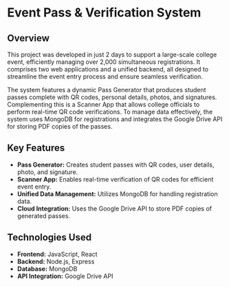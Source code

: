 # Event Pass & Verification System

## Overview

This project was developed in just 2 days to support a large-scale college event, efficiently managing over 2,000 simultaneous registrations. It comprises two web applications and a unified backend, all designed to streamline the event entry process and ensure seamless verification.

The system features a dynamic Pass Generator that produces student passes complete with QR codes, personal details, photos, and signatures. Complementing this is a Scanner App that allows college officials to perform real-time QR code verifications. To manage data effectively, the system uses MongoDB for registrations and integrates the Google Drive API for storing PDF copies of the passes.

## Key Features

- **Pass Generator:** Creates student passes with QR codes, user details, photo, and signature.
- **Scanner App:** Enables real-time verification of QR codes for efficient event entry.
- **Unified Data Management:** Utilizes MongoDB for handling registration data.
- **Cloud Integration:** Uses the Google Drive API to store PDF copies of generated passes.

## Technologies Used

- **Frontend:** JavaScript, React
- **Backend:** Node.js, Express
- **Database:** MongoDB
- **API Integration:** Google Drive API
